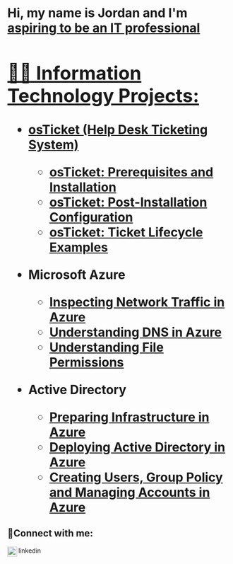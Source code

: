 <h1>Hi, my name is Jordan and I'm <a href= https://www.linkedin.com/in/jordan-mangion-71832b161/ )> aspiring to be an IT professional

<h2>👨‍💻 Information Technology Projects:</h2>

- <b>osTicket (Help Desk Ticketing System)</b>
  - [osTicket: Prerequisites and Installation](https://github.com/jmangion98/osticket-prereqs)
  - [osTicket: Post-Installation Configuration](https://github.com/ErnestoAPantoja/post-install-config)
  - [osTicket: Ticket Lifecycle Examples](https://github.com/jmangion98/ticket-lifecycle)
- <b>Microsoft Azure</b>
  - [Inspecting Network Traffic in Azure](https://github.com/jmangion98/configure-ad)
  - [Understanding DNS in Azure](https://github.com/jmangion98/azure-network-protocols)
  - [Understanding File Permissions](https://github.com/jmangion98/azure-network-protocols)
 
- <b>Active Directory</b>
  - [Preparing Infrastructure in Azure](https://github.com/jmangion98/configure-ad)
  - [Deploying Active Directory in Azure](https://github.com/jmangion98/azure-network-protocols)
  - [Creating Users, Group Policy and Managing Accounts in Azure ](https://github.com/jmangion98/azure-network-protocols)
    

<h2>🤳Connect with me:</h2>
<img align="left" alt="Jordan | LinkedIn" width="22px" src="https://cdn.jsdelivr.net/npm/simple-icons@v3/icons/linkedin.svg" />linkedin


[linkedin]: https://www.linkedin.com/in/jordan-mangion-71832b161/

